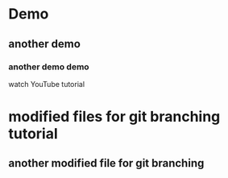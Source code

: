
# Demo
## another demo
### another demo demo

watch YouTube tutorial

# modified files for git branching tutorial
## another modified file for git branching 
